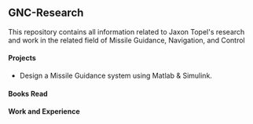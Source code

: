 ## GNC-Research 

This repository contains all information related to Jaxon Topel's research and work in the related field of Missile Guidance, Navigation, and Control


#### Projects

- Design a Missile Guidance system using Matlab & Simulink.

#### Books Read

#### Work and Experience
